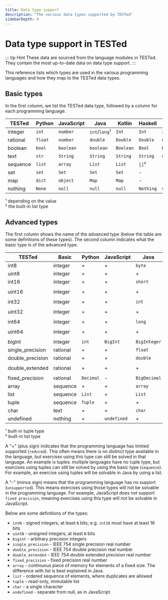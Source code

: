 ```yaml
---
title: Data type support
description: "The various data types supported by TESTed"
sidebarDepth: 0
---
```


# Data type support in TESTed

::: tip Hint
These data are sourced from the language modules in TESTed.
They contain the most up-to-date data on data type support.
:::

This reference lists which types are used in the various programming languages and how they map to the TESTed data types.

## Basic types

In the first column, we list the TESTed data type, followed by a column for each programming language.

| TESTed   | Python  | JavaScript | Java          | Kotlin    | Haskell   | C        | Bash   |
|----------|---------|------------|---------------|-----------|-----------|----------|--------|
| integer  | `int`   | `number`   | `int`/`long`¹ | `Int`     | `Int`     | `int`    | -      |
| rational | `float` | `number`   | `double`      | `Double`  | `Double`  | `double` | -      |
| boolean  | `bool`  | `boolean`  | `boolean`     | `Boolean` | `Bool`    | `bool`   | -      |
| text     | `str`   | `String`   | `String`      | `String`  | `String`  | `char*`  | `text` |
| sequence | `list`  | `array`    | `List`        | `List`    | `[]`²     | -        | -      |
| set      | `set`   | `Set`      | `Set`         | `Set`     | -         | -        | -      |
| map      | `dict`  | `object`   | `Map`         | `Map`     | -         | -        | -      |
| nothing  | `None`  | `null`     | `null`        | `null`    | `Nothing` | `void`   | -      |

¹ depending on the value  
² the built-in list type

## Advanced types

The first column shows the name of the advanced type (below the table are some definitions of these types).
The second column indicates what the basic type is of the advanced type.

| TESTed           | Basic    | Python    | JavaScript  | Java         | Kotlin       | Haskell            | C                | Bash |
|------------------|----------|-----------|-------------|--------------|--------------|--------------------|------------------|------|
| int8             | integer  | +         | +           | `byte`       | `Byte`       | `Data.Int.Int8`    | +                | -    |
| uint8            | integer  | +         | +           | +            | `UByte`      | `Data.Word.Word8`  | +                | -    |
| int16            | integer  | +         | +           | `short`      | `Short`      | `Data.Int.Int16`   | `short`          | -    |
| uint16           | integer  | +         | +           | +            | `UShort`     | `Data.Word.Word16` | `unsigned short` | -    |
| int32            | integer  | +         | +           | `int`        | `Int`        | `Data.Int.Int32`   | `int`            | -    |
| uint32           | integer  | +         | +           | +            | `UInt`       | `Data.Word.Word32` | `unsigned int`   | -    |
| int64            | integer  | +         | +           | `long`       | `Long`       | `Data.Int.Int64`   | `long`           | -    |
| uint64           | integer  | +         | +           | +            | `ULong`      | `Data.Word.Word64` | `unsigned long`  | -    |
| bigint           | integer  | `int`     | `BigInt`    | `BigInteger` | `BigInteger` | `Integer`          | -                | -    |
| single_precision | rational | +         | +           | `float`      | `Float`      | `Float`            | `float`          | -    |
| double_precision | rational | +         | +           | `double`     | `Double`     | `Double`           | `double`         | -    |
| double_extended  | rational | +         | +           | +            | +            | -                  | `double double`  | -    |
| fixed_precision  | rational | `Decimal` | -           | `BigDecimal` | `BigDecimal` | -                  | -                | -    |
| array            | sequence | +         | +           | `array`      | `Array`      | -                  | -                | -    |
| list             | sequence | `List`    | +           | `List`       | `List`       | `[]`²              | -                | -    |
| tuple            | sequence | `Tuple`   | +           | +            | +            | `()`¹              | -                | -    |
| char             | text     | +         | +           | `char`       | `Char`       | `Char`             | `char`           | +    |
| undefined        | nothing  | +         | `undefined` | +            | +            | +                  | +                | -    |

¹ built-in tuple type  
² built-in list type

A "+" (plus sign) indicates that the programming language has limited supported (`reduced`).
This often means there is no distinct type available in the language, but exercises using this type can still be solved in that language.
An example is tuples: multiple languages have no tuple type, but exercises using tuples can still be solved by using the basic type (`sequence`).
For example, an exercise using tuples will be solvable in Java by using a list.

A "-" (minus sign) means that the programming language has no support (`unsupported`).
This means exercises using those types will not be solvable in the programming language.
For example, JavaScript does not support `fixed precision`,
meaning exercises using this type will not be solvable in JavaScript.

Below are some definitions of the types:

- `intN` - signed integers, at least `N` bits; e.g. `int16` must have at least 16 bits
- `uintN` - unsigned integers, at least `N` bits
- `bigint` - arbitrary precision integers
- `single_precision` - IEEE 754 single precision real number
- `double_precision` - IEEE 754 double precision real number
- `double_extended` - IEEE 754 double extended precision real number
- `fixed_precision` - fixed precision real number
- `array` - continuous piece of memory for elements of a fixed size. The difference with list is best explained in Java.
- `list` - ordered sequence of elements, where duplicates are allowed
- `tuple` - read-only, immutable list
- `char` - a single character
- `undefined` - separate from null, as in JavaScript

